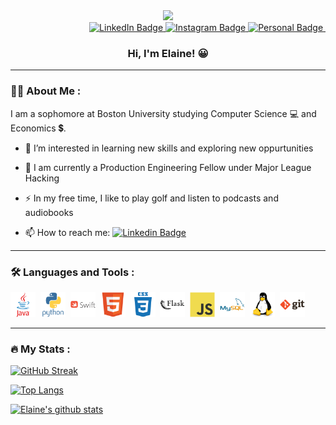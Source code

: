<!--cover-->
<div id="header" align="center">
  <img src="https://external-content.duckduckgo.com/iu/?u=https%3A%2F%2Fexternal-preview.redd.it%2FlG919rw6h5hnjizhPGli7HMmxbeErnq0PhkQzRuKBZ0.jpg%3Fauto%3Dwebp%26s%3D0e229f0530adc87ec60fa706f24c1758a94bf86f&f=1&nofb=1" width="1100" frameBorder="0"/>
</div>

<!-- badges -->
<div id="badges" align="right">
  <a href="https://www.linkedin.com/in/eleiyoung/">
    <img src="https://img.shields.io/badge/LinkedIn-blue?style=flat&logo=linkedin&logoColor=white" alt="LinkedIn Badge"/>
  </a>
  <a href="https://www.instagram.com/elaineleiyoung/">
    <img src="https://img.shields.io/badge/Instagram-833AB4?style=flat&logo=instagram&logoColor=purple-red" alt="Instagram Badge"/>
  </a>
  <a href="https://elaineleiyoung.github.io/">
    <img src="https://img.shields.io/badge/Personal Website-black?style=flat&logo=github&logoColor=white" alt="Personal Badge"/>
  </a>
  <img src="https://komarev.com/ghpvc/?username=elaineleiyoung&style=flat-square&color=blue" alt=""/>
</div>

<!-- intro -->
<div id="intro" align="center">
  <h3> Hi, I'm Elaine! &#128512; </h3>
</div>

---

### :woman_technologist: About Me :
I am a sophomore at Boston University studying Computer Science :computer: and Economics :heavy_dollar_sign:.

- :telescope: I’m interested in learning new skills and exploring new oppurtunities

- :seedling: I am currently a Production Engineering Fellow under Major League Hacking

- :zap: In my free time, I like to play golf and listen to podcasts and audiobooks

- :mailbox: How to reach me: [![Linkedin Badge](https://img.shields.io/badge/-LinkedIn-blue?style=flat&logo=Linkedin&logoColor=white)](https://www.linkedin.com/in/eleiyoung/)

---

### :hammer_and_wrench: Languages and Tools :
<div>
  <img src="https://github.com/devicons/devicon/blob/master/icons/java/java-original-wordmark.svg" title="Java" alt="Java" width="40" height="40"/>&nbsp;
  <img src="https://github.com/devicons/devicon/blob/master/icons/python/python-original-wordmark.svg" title="Python" alt="Python" width="40" height="40"/>&nbsp;
  <img src="https://github.com/devicons/devicon/blob/master/icons/swift/swift-original-wordmark.svg" title="Swift" alt="Swift" width="40" height="40"/>&nbsp;
  <img src="https://github.com/devicons/devicon/blob/master/icons/html5/html5-original.svg" title="HTML5" alt="HTML" width="40" height="40"/>&nbsp;
  <img src="https://github.com/devicons/devicon/blob/master/icons/css3/css3-plain-wordmark.svg"  title="CSS3" alt="CSS" width="40" height="40"/>&nbsp;
  <img src="https://github.com/devicons/devicon/blob/master/icons/flask/flask-original-wordmark.svg"  title="Flask" alt="Flask" width="40" height="40"/>&nbsp;
  <img src="https://github.com/devicons/devicon/blob/master/icons/javascript/javascript-original.svg" title="JavaScript" alt="JavaScript" width="40" height="40"/>&nbsp;
  <img src="https://github.com/devicons/devicon/blob/master/icons/mysql/mysql-original-wordmark.svg" title="MySQL"  alt="MySQL" width="40" height="40"/>&nbsp;
  <img src="https://github.com/devicons/devicon/blob/master/icons/linux/linux-original.svg" title="Linux" alt="Linux" width="40" height="40"/>&nbsp;
  <img src="https://github.com/devicons/devicon/blob/master/icons/git/git-original-wordmark.svg" title="Git" **alt="Git" width="40" height="40"/>
</div>

---

### :fire: My Stats :
[![GitHub Streak](http://github-readme-streak-stats.herokuapp.com?user=elaineleiyoung&theme=dark&background=000000)](https://git.io/streak-stats)

[![Top Langs](https://github-readme-stats.vercel.app/api/top-langs/?username=elaineleiyoung&layout=compact&theme=vision-friendly-dark)](https://github.com/anuraghazra/github-readme-stats)

[![Elaine's github stats](https://github-readme-stats.vercel.app/api?username=elaineleiyoung&count_private=true&show_icons=true&theme=radical&hide_rank=false)](https://github.com/anuraghazra/github-readme-stats)
